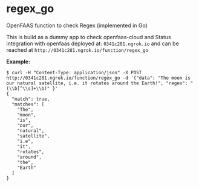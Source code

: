 # regex_go
OpenFAAS function to check Regex (implemented in Go)

This is build as a dummy app to check openfaas-cloud and Status integration with openfaas deployed at: 
`0341c281.ngrok.io` and can be reached at `http://0341c281.ngrok.io/function/regex_go`
  
**Example:**
```
$ curl -H "Content-Type: application/json" -X POST http://0341c281.ngrok.io/function/regex_go -d '{"data": "The moon is our natural satellite, i.e. it rotates around the Earth!", "regex": "(\\b[^\\s]+\\b)" }'
{
  "match": true,
  "matches": [
    "The",
    "moon",
    "is",
    "our",
    "natural",
    "satellite",
    "i.e",
    "it",
    "rotates",
    "around",
    "the",
    "Earth"
  ]
}

```

